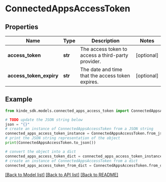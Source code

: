 # ConnectedAppsAccessToken


## Properties

Name | Type | Description | Notes
------------ | ------------- | ------------- | -------------
**access_token** | **str** | The access token to access a third-party provider. | [optional] 
**access_token_expiry** | **str** | The date and time that the access token expires. | [optional] 

## Example

```python
from kinde_sdk.models.connected_apps_access_token import ConnectedAppsAccessToken

# TODO update the JSON string below
json = "{}"
# create an instance of ConnectedAppsAccessToken from a JSON string
connected_apps_access_token_instance = ConnectedAppsAccessToken.from_json(json)
# print the JSON string representation of the object
print(ConnectedAppsAccessToken.to_json())

# convert the object into a dict
connected_apps_access_token_dict = connected_apps_access_token_instance.to_dict()
# create an instance of ConnectedAppsAccessToken from a dict
connected_apps_access_token_from_dict = ConnectedAppsAccessToken.from_dict(connected_apps_access_token_dict)
```
[[Back to Model list]](../README.md#documentation-for-models) [[Back to API list]](../README.md#documentation-for-api-endpoints) [[Back to README]](../README.md)



